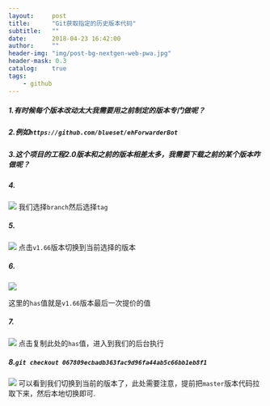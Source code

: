 ```yaml
---
layout:     post
title:      "Git获取指定的历史版本代码"
subtitle:   ""
date:       2018-04-23 16:42:00
author:     ""
header-img: "img/post-bg-nextgen-web-pwa.jpg"
header-mask: 0.3
catalog:    true
tags:
    - github
---
```




##### 1.有时候每个版本改动太大我需要用之前制定的版本专门做呢？

##### 2.例如`https://github.com/blueset/ehForwarderBot`

##### 3.这个项目的工程2.0版本和之前的版本相差太多，我需要下载之前的某个版本咋做呢？

##### 4.
![](http://ww1.sinaimg.cn/large/9f723435ly1fqmlxkuebtj20b40733yl.jpg)
我们选择`branch`然后选择`tag`

##### 5.
![](http://ww1.sinaimg.cn/large/9f723435ly1fqmlzhsmk5j209i05aweg.jpg)
点击`v1.66`版本切换到当前选择的版本

##### 6.
![](http://ww1.sinaimg.cn/large/9f723435ly1fqmm0yexa0j20v202idft.jpg)

这里的`has`值就是`v1.66`版本最后一次提价的值

##### 7.
![](http://ww1.sinaimg.cn/large/9f723435ly1fqmm47jqahj20u802ydfu.jpg)
点击复制此处的`has`值，进入到我们的后台执行

##### 8.`git checkout 067809ecbadb363fac9d96fa44ab5c66bb1eb8f1`

![](http://ww1.sinaimg.cn/large/9f723435ly1fqmm5isqraj20ni0890tc.jpg)
可以看到我们切换到当前的版本了，此处需要注意，提前把`master`版本代码拉取下来，然后本地切换即可.

